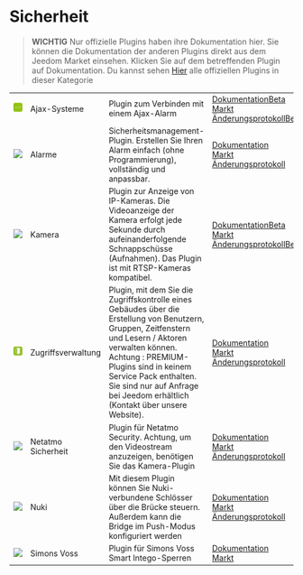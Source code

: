 
# Sicherheit


>**WICHTIG**
>Nur offizielle Plugins haben ihre Dokumentation hier. Sie können die Dokumentation der anderen Plugins direkt aus dem Jeedom Market einsehen. Klicken Sie auf dem betreffenden Plugin auf Dokumentation.
>Du kannst sehen [Hier](https://market.jeedom.com/index.php?v=d&p=market&type=plugin&categorie=security) alle offiziellen Plugins in dieser Kategorie


| | | | |
|--- | --- | --- | ---|
|<img src="ajaxSystem/ajaxSystem_icon.png" class="pluginLogo" width="100" />|Ajax-Systeme|Plugin zum Verbinden mit einem Ajax-Alarm|[Dokumentation](ajaxSystem/index.md)[Beta](ajaxSystem/beta/index.md)<br/>[Markt](https://market.jeedom.com/index.php?v=d&p=market_display&id=4150)<br/>[Änderungsprotokoll](ajaxSystem/changelog.md)[Beta](ajaxSystem/beta/changelog.md)|
|<img src="alarm/alarm_icon.png" class="pluginLogo" width="100" />|Alarme|Sicherheitsmanagement-Plugin. Erstellen Sie Ihren Alarm einfach (ohne Programmierung), vollständig und anpassbar.|[Dokumentation](alarm/index.md)<br/>[Markt](https://market.jeedom.com/index.php?v=d&p=market_display&id=26)<br/>[Änderungsprotokoll](alarm/changelog.md)|
|<img src="camera/camera_icon.png" class="pluginLogo" width="100" />|Kamera|Plugin zur Anzeige von IP-Kameras. Die Videoanzeige der Kamera erfolgt jede Sekunde durch aufeinanderfolgende Schnappschüsse (Aufnahmen). Das Plugin ist mit RTSP-Kameras kompatibel.|[Dokumentation](camera/index.md)[Beta](camera/beta/index.md)<br/>[Markt](https://market.jeedom.com/index.php?v=d&p=market_display&id=70)<br/>[Änderungsprotokoll](camera/changelog.md)[Beta](camera/beta/changelog.md)|
|<img src="gestAccess/gestAccess_icon.png" class="pluginLogo" width="100" />|Zugriffsverwaltung|Plugin, mit dem Sie die Zugriffskontrolle eines Gebäudes über die Erstellung von Benutzern, Gruppen, Zeitfenstern und Lesern / Aktoren verwalten können. Achtung : PREMIUM-Plugins sind in keinem Service Pack enthalten. Sie sind nur auf Anfrage bei Jeedom erhältlich (Kontakt über unsere Website).|[Dokumentation](gestAccess/index.md)<br/>[Markt](https://market.jeedom.com/index.php?v=d&p=market_display&id=3686)<br/>[Änderungsprotokoll](gestAccess/changelog.md)|
|<img src="netatmoWelcome/netatmoWelcome_icon.png" class="pluginLogo" width="100" />|Netatmo Sicherheit|Plugin für Netatmo Security. Achtung, um den Videostream anzuzeigen, benötigen Sie das Kamera-Plugin|[Dokumentation](netatmoWelcome/index.md)<br/>[Markt](https://market.jeedom.com/index.php?v=d&p=market_display&id=1967)<br/>[Änderungsprotokoll](netatmoWelcome/changelog.md)|
|<img src="nuki/nuki_icon.png" class="pluginLogo" width="100" />|Nuki|Mit diesem Plugin können Sie Nuki-verbundene Schlösser über die Brücke steuern. Außerdem kann die Bridge im Push-Modus konfiguriert werden|[Dokumentation](nuki/index.md)<br/>[Markt](https://market.jeedom.com/index.php?v=d&p=market_display&id=2819)<br/>[Änderungsprotokoll](nuki/changelog.md)|
|<img src="simonsvoss/simonsvoss_icon.png" class="pluginLogo" width="100" />|Simons Voss|Plugin für Simons Voss Smart Intego-Sperren|[Dokumentation](simonsvoss/index.md)<br/>[Markt](https://market.jeedom.com/index.php?v=d&p=market_display&id=3906)|
